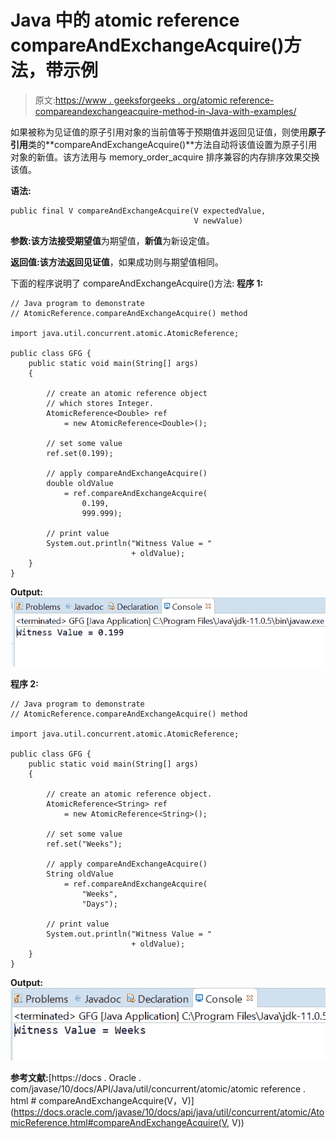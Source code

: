 # Java 中的 atomic reference compareAndExchangeAcquire()方法，带示例

> 原文:[https://www . geeksforgeeks . org/atomic reference-compareandexchangeacquire-method-in-Java-with-examples/](https://www.geeksforgeeks.org/atomicreference-compareandexchangeacquire-method-in-java-with-examples/)

如果被称为见证值的原子引用对象的当前值等于预期值并返回见证值，则使用**原子引用**类的**compareAndExchangeAcquire()**方法自动将该值设置为原子引用对象的新值。该方法用与 memory_order_acquire 排序兼容的内存排序效果交换该值。

**语法:**

```
public final V compareAndExchangeAcquire(V expectedValue,
                                         V newValue)

```

**参数:**该方法接受**期望值**为期望值，**新值**为新设定值。

**返回值:**该方法返回**见证值**，如果成功则与期望值相同。

下面的程序说明了 compareAndExchangeAcquire()方法:
**程序 1:**

```
// Java program to demonstrate
// AtomicReference.compareAndExchangeAcquire() method

import java.util.concurrent.atomic.AtomicReference;

public class GFG {
    public static void main(String[] args)
    {

        // create an atomic reference object
        // which stores Integer.
        AtomicReference<Double> ref
            = new AtomicReference<Double>();

        // set some value
        ref.set(0.199);

        // apply compareAndExchangeAcquire()
        double oldValue
            = ref.compareAndExchangeAcquire(
                0.199,
                999.999);

        // print value
        System.out.println("Witness Value = "
                           + oldValue);
    }
}
```

**Output:**![](img/8376cf2bf3e0731b9c631d62881e7dcf.png)

**程序 2:**

```
// Java program to demonstrate
// AtomicReference.compareAndExchangeAcquire() method

import java.util.concurrent.atomic.AtomicReference;

public class GFG {
    public static void main(String[] args)
    {

        // create an atomic reference object.
        AtomicReference<String> ref
            = new AtomicReference<String>();

        // set some value
        ref.set("Weeks");

        // apply compareAndExchangeAcquire()
        String oldValue
            = ref.compareAndExchangeAcquire(
                "Weeks",
                "Days");

        // print value
        System.out.println("Witness Value = "
                           + oldValue);
    }
}
```

**Output:**![](img/e6b28fcb4d9d72827f0aafdf35eba5e0.png)

**参考文献:**[https://docs . Oracle . com/javase/10/docs/API/Java/util/concurrent/atomic/atomic reference . html # compareAndExchangeAcquire(V，V)](https://docs.oracle.com/javase/10/docs/api/java/util/concurrent/atomic/AtomicReference.html#compareAndExchangeAcquire(V, V))